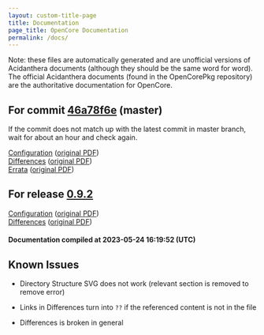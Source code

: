 ```yaml
---
layout: custom-title-page
title: Documentation
page_title: OpenCore Documentation
permalink: /docs/
---
```

Note: these files are automatically generated and are unofficial versions of Acidanthera documents (although they should be the same word for word). The official Acidanthera documents (found in the OpenCorePkg repository) are the authoritative documentation for OpenCore.

## For commit [46a78f6e](https://github.com/acidanthera/OpenCorePkg/tree/46a78f6e63f2a6856b2e119c2345e53a9cb372b6) (master)

If the commit does not match up with the latest commit in master branch, wait for about an hour and check again.

[Configuration](latest/Configuration.html) ([original PDF](https://github.com/acidanthera/OpenCorePkg/blob/46a78f6e63f2a6856b2e119c2345e53a9cb372b6/Docs/Configuration.pdf))
<br>
[Differences](latest/Differences.html) ([original PDF](https://github.com/acidanthera/OpenCorePkg/blob/46a78f6e63f2a6856b2e119c2345e53a9cb372b6/Docs/Differences/Differences.pdf))
<br>
[Errata](latest/Errata.html) ([original PDF](https://github.com/acidanthera/OpenCorePkg/blob/46a78f6e63f2a6856b2e119c2345e53a9cb372b6/Docs/Errata/Errata.pdf))

## For release [0.9.2](https://github.com/acidanthera/OpenCorePkg/tree/0.9.2)

[Configuration](release/Configuration.html) ([original PDF](https://github.com/acidanthera/OpenCorePkg/blob/0.9.2/Docs/Configuration.pdf))
<br>
[Differences](release/Differences.html) ([original PDF](https://github.com/acidanthera/OpenCorePkg/blob/0.9.2/Docs/Differences/Differences.pdf))

#### Documentation compiled at 2023-05-24 16:19:52 (UTC)

## Known Issues

* Directory Structure SVG does not work (relevant section is removed to remove error)

* Links in Differences turn into `??` if the referenced content is not in the file

* Differences is broken in general

